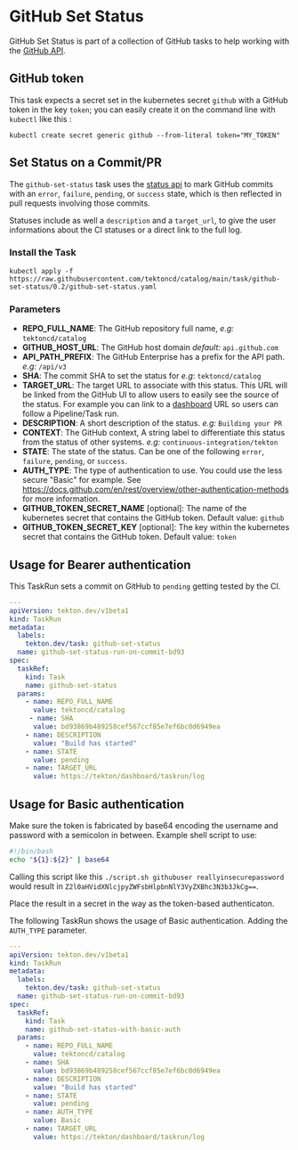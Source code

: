 # GitHub Set Status

GitHub Set Status is part of a collection of GitHub tasks to help working
with the [GitHub API](https://docs.github.com/en/rest/reference).

## GitHub token

This task expects a secret set in the kubernetes secret `github`
with a GitHub token in the key `token`; you can easily create it on the
command line with `kubectl` like this :

```
kubectl create secret generic github --from-literal token="MY_TOKEN"
```

## Set Status on a Commit/PR

The `github-set-status` task uses the [status api](https://docs.github.com/en/rest/reference/repos#statuses)
to mark GitHub commits with an `error`, `failure`, `pending`, or `success`
state, which is then reflected in pull requests involving those commits.

Statuses include as well a `description` and a `target_url`, to give the user
informations about the CI statuses or a direct link to the full log.

### Install the Task

```
kubectl apply -f https://raw.githubusercontent.com/tektoncd/catalog/main/task/github-set-status/0.2/github-set-status.yaml
```

### Parameters

* **REPO_FULL_NAME**: The GitHub repository full name, _e.g:_ `tektoncd/catalog`
* **GITHUB_HOST_URL**: The GitHub host domain _default:_ `api.github.com`
* **API_PATH_PREFIX**: The GitHub Enterprise has a prefix for the API path. _e.g:_ `/api/v3`
* **SHA**: The commit SHA to set the status for _e.g_: `tektoncd/catalog`
* **TARGET_URL**: The target URL to associate with this status. This URL will
  be linked from the GitHub UI to allow users to easily see the source of the
  status. For example you can link to a
  [dashboard](https://github.com/tektoncd/dashboard) URL so users can follow a
  Pipeline/Task run.
* **DESCRIPTION**: A short description of the status. _e.g:_ `Building your PR`
* **CONTEXT**: The GitHub context, A string label to differentiate this status
  from the status of other systems. _e.g:_ `continuous-integration/tekton`
* **STATE**: The state of the status. Can be one of the following `error`,
  `failure`, `pending`, or `success`.
* **AUTH_TYPE**: The type of authentication to use. You could use the less secure "Basic"
      for example. See https://docs.github.com/en/rest/overview/other-authentication-methods for more information.
* **GITHUB_TOKEN_SECRET_NAME** \[optional\]: The name of the kubernetes secret that
  contains the GitHub token. Default value: `github`
* **GITHUB_TOKEN_SECRET_KEY** \[optional\]: The key within the kubernetes secret that
  contains the GitHub token. Default value: `token`

## Usage for Bearer authentication

This TaskRun sets a commit on GitHub to `pending` getting tested by the CI.

```yaml
---
apiVersion: tekton.dev/v1beta1
kind: TaskRun
metadata:
  labels:
    tekton.dev/task: github-set-status
  name: github-set-status-run-on-commit-bd93
spec:
  taskRef:
    kind: Task
    name: github-set-status
  params:
    - name: REPO_FULL_NAME
      value: tektoncd/catalog
     - name: SHA
      value: bd93869b489258cef567ccf85e7ef6bc0d6949ea
    - name: DESCRIPTION
      value: "Build has started"
    - name: STATE
      value: pending
    - name: TARGET_URL
      value: https://tekton/dashboard/taskrun/log
```


## Usage for Basic authentication

Make sure the token is fabricated by base64 encoding the username and password with a semicolon in between.
Example shell script to use:

```bash
#!/bin/bash
echo "${1}:${2}" | base64
```

Calling this script like this `./script.sh githubuser reallyinsecurepassword` would result in `Z2l0aHVidXNlcjpyZWFsbHlpbnNlY3VyZXBhc3N3b3JkCg==`.

Place the result in a secret in the way as the token-based authenticaton.

The following TaskRun shows the usage of Basic authentication. Adding the `AUTH_TYPE` parameter.

```yaml
---
apiVersion: tekton.dev/v1beta1
kind: TaskRun
metadata:
  labels:
    tekton.dev/task: github-set-status
  name: github-set-status-run-on-commit-bd93
spec:
  taskRef:
    kind: Task
    name: github-set-status-with-basic-auth
  params:
    - name: REPO_FULL_NAME
      value: tektoncd/catalog
    - name: SHA
      value: bd93869b489258cef567ccf85e7ef6bc0d6949ea
    - name: DESCRIPTION
      value: "Build has started"
    - name: STATE
      value: pending
    - name: AUTH_TYPE
      value: Basic
    - name: TARGET_URL
      value: https://tekton/dashboard/taskrun/log
```
